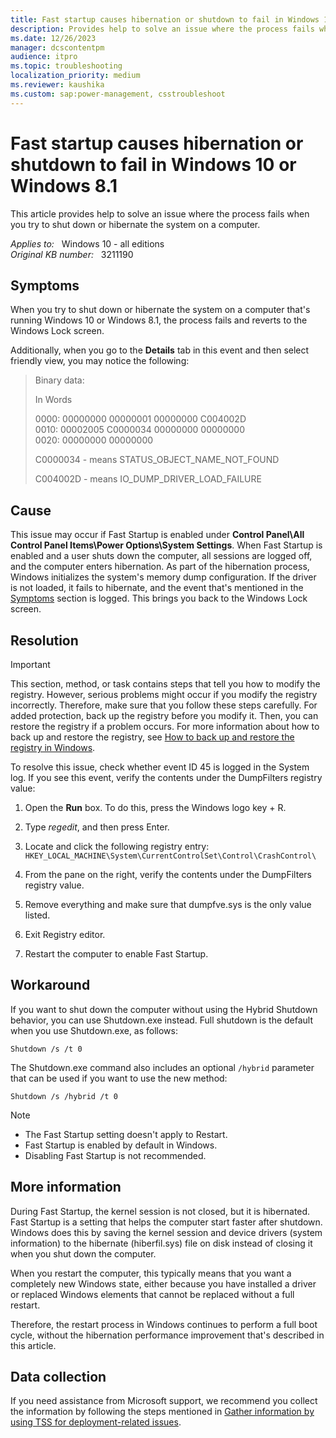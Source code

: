 ```yaml
---
title: Fast startup causes hibernation or shutdown to fail in Windows 10 or Windows 8.1
description: Provides help to solve an issue where the process fails when you try to shut down or hibernate the system on a computer.
ms.date: 12/26/2023
manager: dcscontentpm
audience: itpro
ms.topic: troubleshooting
localization_priority: medium
ms.reviewer: kaushika
ms.custom: sap:power-management, csstroubleshoot
---
```

# Fast startup causes hibernation or shutdown to fail in Windows 10 or Windows 8.1

This article provides help to solve an issue where the process fails when you try to shut down or hibernate the system on a computer.

_Applies to:_ &nbsp; Windows 10 - all editions  
_Original KB number:_ &nbsp; 3211190

## Symptoms

When you try to shut down or hibernate the system on a computer that's running Windows 10 or Windows 8.1, the process fails and reverts to the Windows Lock screen.

Additionally, when you go to the **Details** tab in this event and then select friendly view, you may notice the following:

> Binary data:
>
> In Words
>
> 0000: 00000000 00000001 00000000 C004002D  
 0010: 00002005 C0000034 00000000 00000000  
 0020: 00000000 00000000
>
> C0000034 - means STATUS_OBJECT_NAME_NOT_FOUND
>
> C004002D - means IO_DUMP_DRIVER_LOAD_FAILURE

## Cause

This issue may occur if Fast Startup is enabled under **Control Panel\\All Control Panel Items\\Power Options\\System Settings**. When Fast Startup is enabled and a user shuts down the computer, all sessions are logged off, and the computer enters hibernation. As part of the hibernation process, Windows initializes the system's memory dump configuration. If the driver is not loaded, it fails to hibernate, and the event that's mentioned in the [Symptoms](#symptoms) section is logged. This brings you back to the Windows Lock screen.

## Resolution

> [!IMPORTANT]
> This section, method, or task contains steps that tell you how to modify the registry. However, serious problems might occur if you modify the registry incorrectly. Therefore, make sure that you follow these steps carefully. For added protection, back up the registry before you modify it. Then, you can restore the registry if a problem occurs. For more information about how to back up and restore the registry, see
[How to back up and restore the registry in Windows](https://support.microsoft.com/help/322756).

To resolve this issue, check whether event ID 45 is logged in the System log. If you see this event, verify the contents under the DumpFilters registry value:

1. Open the **Run** box. To do this, press the Windows logo key‌ + R.
2. Type *regedit*, and then press Enter.
3. Locate and click the following registry entry:  
    `HKEY_LOCAL_MACHINE\System\CurrentControlSet\Control\CrashControl\`

4. From the pane on the right, verify the contents under the DumpFilters registry value.
5. Remove everything and make sure that dumpfve.sys is the only value listed.
6. Exit Registry editor.
7. Restart the computer to enable Fast Startup.

## Workaround

If you want to shut down the computer without using the Hybrid Shutdown behavior, you can use Shutdown.exe instead. Full shutdown is the default when you use Shutdown.exe, as follows:

```console
Shutdown /s /t 0  
```

The Shutdown.exe command also includes an optional `/hybrid`  parameter that can be used if you want to use the new method:

```console
Shutdown /s /hybrid /t 0 
```

> [!NOTE]
>
> - The Fast Startup setting doesn't apply to Restart.
> - Fast Startup is enabled by default in Windows.
> - Disabling Fast Startup is not recommended.

## More information

During Fast Startup, the kernel session is not closed, but it is hibernated. Fast Startup is a setting that helps the computer start faster after shutdown. Windows does this by saving the kernel session and device drivers (system information) to the hibernate (hiberfil.sys) file on disk instead of closing it when you shut down the computer.

When you restart the computer, this typically means that you want a completely new Windows state, either because you have installed a driver or replaced Windows elements that cannot be replaced without a full restart.

Therefore, the restart process in Windows continues to perform a full boot cycle, without the hibernation performance improvement that's described in this article.

## Data collection

If you need assistance from Microsoft support, we recommend you collect the information by following the steps mentioned in [Gather information by using TSS for deployment-related issues](../windows-troubleshooters/gather-information-using-tss-deployment.md).
